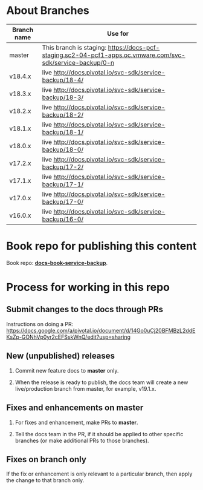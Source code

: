 
# About Branches

| Branch name     | Use for|
|-----------------| ------|
| master          | This branch is staging: https://docs-pcf-staging.sc2-04-pcf1-apps.oc.vmware.com/svc-sdk/service-backup/0-n |
| v18.4.x         | live http://docs.pivotal.io/svc-sdk/service-backup/18-4/ |
| v18.3.x         | live http://docs.pivotal.io/svc-sdk/service-backup/18-3/ |
| v18.2.x         | live http://docs.pivotal.io/svc-sdk/service-backup/18-2/ |
| v18.1.x         | live http://docs.pivotal.io/svc-sdk/service-backup/18-1/ |
| v18.0.x         | live http://docs.pivotal.io/svc-sdk/service-backup/18-0/ |
| v17.2.x         | live http://docs.pivotal.io/svc-sdk/service-backup/17-2/ |
| v17.1.x         | live http://docs.pivotal.io/svc-sdk/service-backup/17-1/ |
| v17.0.x         | live http://docs.pivotal.io/svc-sdk/service-backup/17-0/ | 
| v16.0.x         | live http://docs.pivotal.io/svc-sdk/service-backup/16-0/ | 

# Book repo for publishing this content

Book repo: [**docs-book-service-backup**](https://github.com/pivotal-cf/docs-book-service-backup/).

# Process for working in this repo

## Submit changes to the docs through PRs

Instructions on doing a PR: https://docs.google.com/a/pivotal.io/document/d/14Go0uCj20BFMBzL2ddEKsZp-GONhVp0yr2cEFSskWnQ/edit?usp=sharing

## New (unpublished) releases

1. Commit new feature docs to **master** only.

2. When the release is ready to publish, the docs team will create a new live/production branch from master, for example, v19.1.x.

## Fixes and enhancements on master

1. For fixes and enhancement, make PRs to **master**.

2. Tell the docs team in the PR, if it should be applied to other specific branches (or make additional PRs to those branches).

## Fixes on branch only

If the fix or enhancement is only relevant to a particular branch, then apply the change to that branch only.
